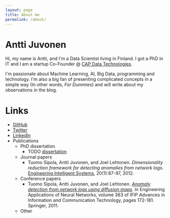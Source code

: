 ```yaml
---
layout: page
title: About me
permalink: /about/
---
```


# Antti Juvonen

Hi, my name is Antti, and I'm a Data Scientist living in Finland.
I got a PhD in IT and I am a startup Co-Founder @
[CAP Data Technologies].

I'm passionate about Machine Learning, AI, Big Data, programming and technology.
I'm also a big fan of presenting complicated concepts in a simple way
(In other words, *For Dummies*) and will write about my observations in the
blog.

# Links
- [GitHub]
- [Twitter]
- [LinkedIn]
- Publications
  - PhD dissertation
    - TODO [dissertation]
  - Journal papers
    - Tuomo Sipola, Antti Juvonen, and Joel Lehtonen. *Dimensionality reduction framework for detecting anomalies from network logs*. [Engineering Intelligent Systems], 20(1):87-97, 2012.
  - Conference papers
    - Tuomo Sipola, Antti Juvonen, and Joel Lehtonen. *[Anomaly detection from network logs using diffusion maps]*. In Engineering Applications of Neural Networks, volume 363 of IFIP Advances in Information and Communication Technology, pages 172-181. Springer, 2011.
  - Other

[dissertation]: https://jyx.jyu.fi/dspace/handle/123456789/44755
[CAP Data Technologies]: https://www.capdatatechnologies.com
[GitHub]: https://github.com/akajuvonen
[Twitter]: https://twitter.com/akajuvonen
[LinkedIn]: https://linkedin.com/in/akajuvonen

[Anomaly detection from network logs using diffusion maps]: https://doi.org/10.1007/978-3-642-23957-1_20
[Engineering Intelligent Systems]: http://www.crlpublishing.co.uk/journal.asp?j=eis&s=Aims%20and%20Scope
